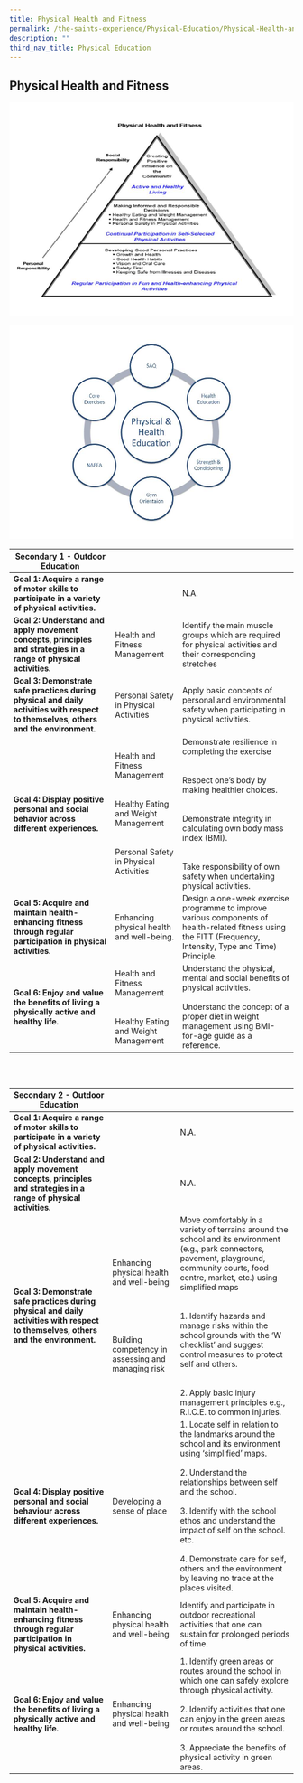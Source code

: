 ```yaml
---
title: Physical Health and Fitness
permalink: /the-saints-experience/Physical-Education/Physical-Health-and-Fitness/
description: ""
third_nav_title: Physical Education
---
```

## Physical Health and Fitness

![](/images/PE%20Logo%206.jpeg)

![](/images/PE%20Logo%203.jpeg)

| Secondary 1 - Outdoor Education|  |  |
| -------- | -------- | -------- |
| **Goal 1: Acquire a range of motor skills to participate in a variety of physical activities.**    |      |   N.A.|
| **Goal 2: Understand and apply movement concepts, principles and strategies in a range of physical activities.**   |   Health and Fitness Management   | Identify the main muscle groups which are required for physical activities and their corresponding stretches  |
| **Goal 3: Demonstrate safe practices during physical and daily activities with respect to themselves, others and the environment.**     | Personal Safety in Physical Activities | Apply basic concepts of personal and environmental safety when participating in physical activities.  |
| **Goal 4: Display positive personal and social behavior across different experiences.**   | Health and Fitness Management <br><br><br>Healthy Eating and Weight Management<br><br><br>Personal Safety in Physical Activities| Demonstrate resilience in completing the exercise<br><br><br>Respect one’s body by making healthier choices.<br><br><br>Demonstrate integrity in calculating own body mass index (BMI).<br><br><br>Take responsibility of own safety when undertaking physical activities.|
|  **Goal 5: Acquire and maintain health-enhancing fitness through regular participation in physical activities.**  | Enhancing physical health and well-being. | Design a one-week exercise programme to improve various components of health-related fitness using the FITT (Frequency, Intensity, Type and Time) Principle.
| **Goal 6: Enjoy and value the benefits of living a physically active and healthy life.**  | Health and Fitness Management<br><br><br>Healthy Eating and Weight Management | Understand the physical, mental and social benefits of physical activities.<br><br>Understand the concept of a proper diet in weight management using BMI-for-age guide as a reference. |

<br>
<br>

| Secondary 2 - Outdoor Education|  |  |
| -------- | -------- | -------- |
| **Goal 1: Acquire a range of motor skills to participate in a variety of physical activities.**     |      |   N.A.|
| **Goal 2: Understand and apply movement concepts, principles and strategies in a range of physical activities.**     |      |  N.A.  |
| **Goal 3: Demonstrate safe practices during physical and daily activities with respect to themselves, others and the environment.**     | Enhancing physical health and well-being<br><br><br><br><br><br>Building competency in assessing and managing risk   | Move comfortably in a variety of terrains around the school and its environment (e.g., park connectors, pavement, playground, community courts, food centre, market, etc.) using simplified maps<br><br><br>1. Identify hazards and manage risks within the school grounds with the ‘W checklist’ and suggest control measures to protect self and others.<br><br><br>2. Apply basic injury management principles e.g., R.I.C.E. to common injuries.|
| **Goal 4: Display positive personal and social behaviour across different experiences.**    | Developing a sense of place   | 1. Locate self in relation to the landmarks around the school and its environment using ‘simplified’ maps.<br><br>2. Understand the relationships between self and the school.<br><br>3. Identify with the school ethos and understand the impact of self on the school. etc.<br><br>4. Demonstrate care for self, others and the environment by leaving no trace at the places visited. |
| **Goal 5: Acquire and maintain health-enhancing fitness through regular participation in physical activities.**  | Enhancing physical health and well-being  | Identify and participate in outdoor recreational activities that one can sustain for prolonged periods of time. |
| **Goal 6: Enjoy and value the benefits of living a physically active and healthy life.**  | Enhancing physical health and well-being  | 1. Identify green areas or routes around the school in which one can safely explore through physical activity.<br><br>2. Identify activities that one can enjoy in the green areas or routes around the school.<br><br>3. Appreciate the benefits of physical activity in green areas. |